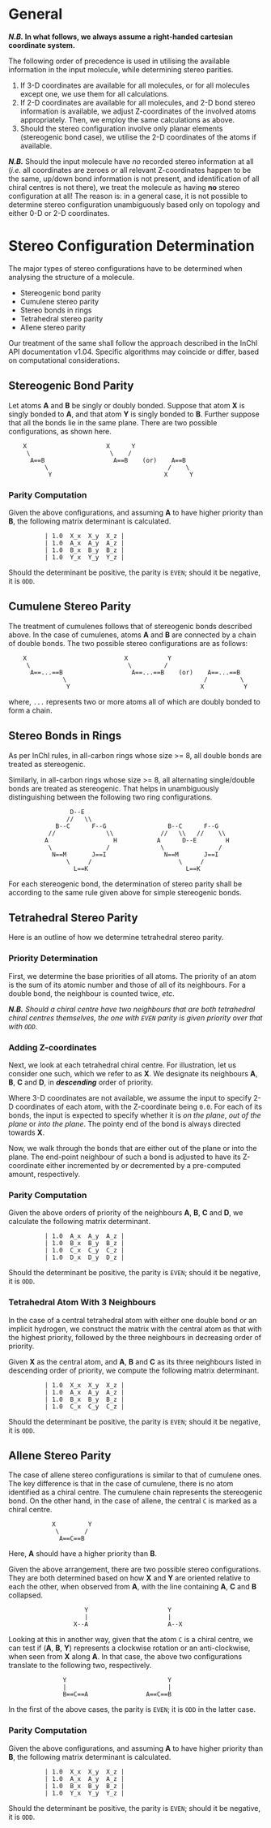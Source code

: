 # General

**_N.B._ In what follows, we always assume a right-handed cartesian
  coordinate system.**

The following order of precedence is used in utilising the available
information in the input molecule, while determining stereo parities.

1. If 3-D coordinates are available for all molecules, or for all
   molecules except one, we use them for all calculations.
1. If 2-D coordinates are available for all molecules, and 2-D bond
   stereo information is available, we adjust Z-coordinates of the
   involved atoms appropriately.  Then, we employ the same
   calculations as above.
1. Should the stereo configuration involve only planar elements
   (stereogenic bond case), we utilise the 2-D coordinates of the
   atoms if available.

**_N.B._** Should the input molecule have *no* recorded stereo
information at all (_i.e._ all coordinates are zeroes or all relevant
Z-coordinates happen to be the same, up/down bond information is not
present, and identification of all chiral centres is not there), we
treat the molecule as having **no** stereo configuration at all!  The
reason is: in a general case, it is not possible to determine stereo
configuration unambiguously based only on topology and either 0-D or
2-D coordinates.

# Stereo Configuration Determination

The major types of stereo configurations have to be determined when
analysing the structure of a molecule.

- Stereogenic bond parity
- Cumulene stereo parity
- Stereo bonds in rings
- Tetrahedral stereo parity
- Allene stereo parity

Our treatment of the same shall follow the approach described in the
InChI API documentation v1.04.  Specific algorithms may coincide or
differ, based on computational considerations.

## Stereogenic Bond Parity

Let atoms **A** and **B** be singly or doubly bonded.  Suppose that
atom **X** is singly bonded to **A**, and that atom **Y** is singly
bonded to **B**.  Further suppose that all the bonds lie in the same
plane.  There are two possible configurations, as shown here.

```
    X                      X      Y
     \                      \    /
      A==B                   A==B    (or)    A==B
          \                                 /    \
           Y                               X      Y
```

### Parity Computation

Given the above configurations, and assuming **A** to have higher
priority than **B**, the following matrix determinant is calculated.

```
          | 1.0  X_x  X_y  X_z |
          | 1.0  A_x  A_y  A_z |
          | 1.0  B_x  B_y  B_z |
          | 1.0  Y_x  Y_y  Y_z |
```

Should the determinant be positive, the parity is `EVEN`; should it be
negative, it is `ODD`.

## Cumulene Stereo Parity

The treatment of cumulenes follows that of stereogenic bonds described
above.  In the case of cumulenes, atoms **A** and **B** are connected
by a chain of double bonds.  The two possible stereo configurations
are as follows:

```
    X                           X           Y
     \                           \         /
      A==...==B                   A==...==B    (or)    A==...==B
               \                                      /         \
                Y                                    X           Y
```

where, `...` represents two or more atoms all of which are doubly
bonded to form a chain.

## Stereo Bonds in Rings

As per InChI rules, in all-carbon rings whose size >= 8, all double
bonds are treated as stereogenic.

Similarly, in all-carbon rings whose size >= 8, all alternating
single/double bonds are treated as stereogenic.  That helps in
unambiguously distinguishing between the following two ring
configurations.

```
                 D--E
                //   \\
             B--C      F--G                 B--C      F--G
           //              \\             //   \\   //    \\
          A                  H           A      D--E        H
           \               /              \               /
            N==M       J==I                N==M       J==I
                \     /                        \     /
                  L==K                           L==K

```

For each stereogenic bond, the determination of stereo parity shall be
according to the same rule given above for simple stereogenic bonds.

## Tetrahedral Stereo Parity

Here is an outline of how we determine tetrahedral stereo parity.

### Priority Determination

First, we determine the base priorities of all atoms.  The priority of
an atom is the sum of its atomic number and those of all of its
neighbours.  For a double bond, the neighbour is counted twice, _etc_.

**_N.B._** *Should a chiral centre have two neighbours that are both
tetrahedral chiral centres themselves, the one with `EVEN` parity is
given priority over that with `ODD`.*

### Adding Z-coordinates

Next, we look at each tetrahedral chiral centre.  For illustration,
let us consider one such, which we refer to as **X**.  We designate
its neighbours **A**, **B**, **C** and **D**, in **_descending_**
order of priority.

Where 3-D coordinates are not available, we assume the input to
specify 2-D coordinates of each atom, with the Z-coordinate being
`0.0`.  For each of its bonds, the input is expected to specify
whether it is *on the plane*, *out of the plane* or *into the plane*.
The pointy end of the bond is always directed towards **X**.

Now, we walk through the bonds that are either out of the plane or
into the plane.  The end-point neighbour of such a bond is adjusted to
have its Z-coordinate either incremented by or decremented by a
pre-computed amount, respectively.

### Parity Computation

Given the above orders of priority of the neighbours **A**, **B**,
**C** and **D**, we calculate the following matrix determinant.

```
          | 1.0  A_x  A_y  A_z |
          | 1.0  B_x  B_y  B_z |
          | 1.0  C_x  C_y  C_z |
          | 1.0  D_x  D_y  D_z |
```

Should the determinant be positive, the parity is `EVEN`; should it be
negative, it is `ODD`.

### Tetrahedral Atom With 3 Neighbours

In the case of a central tetrahedral atom with either one double bond
or an implicit hydrogen, we construct the matrix with the central atom
as that with the highest priority, followed by the three neighbours in
decreasing order of priority.

Given **X** as the central atom, and **A**, **B** and **C** as its
three neighbours listed in descending order of priority, we compute
the following matrix determinant.

```
          | 1.0  X_x  X_y  X_z |
          | 1.0  A_x  A_y  A_z |
          | 1.0  B_x  B_y  B_z |
          | 1.0  C_x  C_y  C_z |
```

Should the determinant be positive, the parity is `EVEN`; should it be
negative, it is `ODD`.

## Allene Stereo Parity

The case of allene stereo configurations is similar to that of
cumulene ones.  The key difference is that in the case of cumulene,
there is no atom identified as a chiral centre.  The cumulene chain
represents the stereogenic bond.  On the other hand, in the case of
allene, the central `C` is marked as a chiral centre.

```
            X         Y
             \       /
              A==C==B
```

Here, **A** should have a higher priority than **B**.

Given the above arrangement, there are two possible stereo
configurations.  They are both determined based on how **X** and **Y**
are oriented relative to each the other, when observed from **A**,
with the line containing **A**, **C** and **B** collapsed.

```
                     Y                      Y
                     |                      |
                  X--A                      A--X
```

Looking at this in another way, given that the atom `C` is a chiral
centre, we can test if (**A**, **B**, **Y**) represents a clockwise
rotation or an anti-clockwise, when seen from **X** along **A**.  In
that case, the above two configurations translate to the following
two, respectively.

```
               Y                            Y
               |                            |
               B==C==A                A==C==B
```

In the first of the above cases, the parity is `EVEN`; it is `ODD` in
the latter case.

### Parity Computation

Given the above configurations, and assuming **A** to have higher
priority than **B**, the following matrix determinant is calculated.

```
          | 1.0  X_x  X_y  X_z |
          | 1.0  A_x  A_y  A_z |
          | 1.0  B_x  B_y  B_z |
          | 1.0  Y_x  Y_y  Y_z |
```

Should the determinant be positive, the parity is `EVEN`; should it be
negative, it is `ODD`.
